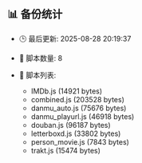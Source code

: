 ## 📊 备份统计

- 🕒 最后更新: 2025-08-28 20:19:37
- 📁 脚本数量: 8
- 📄 脚本列表:

  - IMDb.js (14921 bytes)
  - combined.js (203528 bytes)
  - danmu_auto.js (75676 bytes)
  - danmu_playurl.js (46918 bytes)
  - douban.js (96187 bytes)
  - letterboxd.js (33802 bytes)
  - person_movie.js (7843 bytes)
  - trakt.js (15474 bytes)
